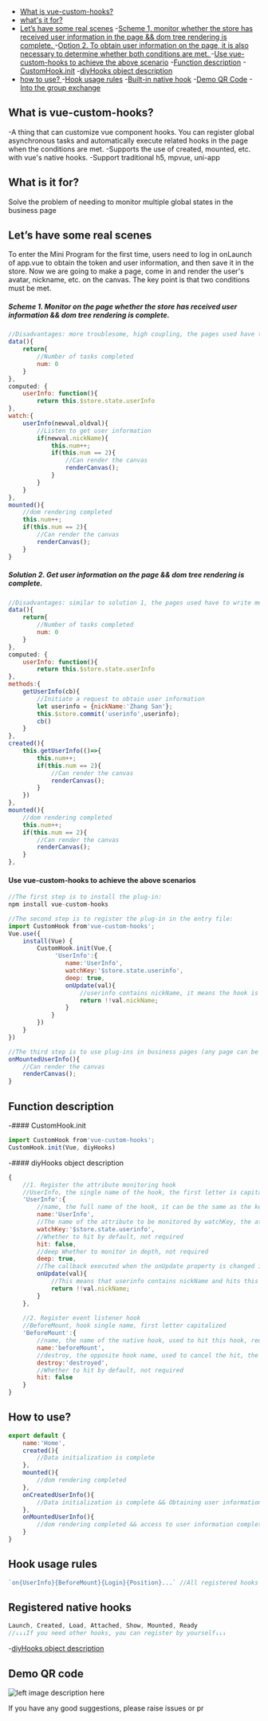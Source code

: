
- [What is vue-custom-hooks? ](#head1)
- [ what's it for? ](#head2)
- [Let’s have some real scenes](#head3)
    -[Scheme 1, monitor whether the store has received user information in the page && dom tree rendering is complete. ](#head4)
    -[Option 2. To obtain user information on the page, it is also necessary to determine whether both conditions are met. ](#head5)
-[Use vue-custom-hooks to achieve the above scenario](#head6)
-[Function description](#head7)
    -[CustomHook.init](#head8)
    -[diyHooks object description](#head9)
- [ how to use? ](#head10)
-[Hook usage rules](#head11)
-[Built-in native hook](#head12)
-[Demo QR Code](#head13)
-[Into the group exchange](#head14)

## <span id="head1"> What is vue-custom-hooks? </span>
-A thing that can customize vue component hooks. You can register global asynchronous tasks and automatically execute related hooks in the page when the conditions are met.
-Supports the use of created, mounted, etc. with vue's native hooks.
-Support traditional h5, mpvue, uni-app

## <span id="head2"> What is it for? </span>

Solve the problem of needing to monitor multiple global states in the business page

## <span id="head3"> Let’s have some real scenes</span>
To enter the Mini Program for the first time, users need to log in onLaunch of app.vue to obtain the token and user information, and then save it in the store. Now we are going to make a page, come in and render the user's avatar, nickname, etc. on the canvas. The key point is that two conditions must be met.

##### <span id="head4">Scheme 1. Monitor on the page whether the store has received user information && dom tree rendering is complete. </span>
```javascript
//Disadvantages: more troublesome, high coupling, the pages used have to monitor the changes of userinfo and the rendering of the dom tree, there are many repetitive codes, which is not conducive to maintenance
data(){
    return{
        //Number of tasks completed
        num: 0
    }
},
computed: {
    userInfo: function(){
        return this.$store.state.userInfo
},
watch:{
    userInfo(newval,oldval){
        //Listen to get user information
        if(newval.nickName){
            this.num++;
            if(this.num == 2){
                //Can render the canvas
                renderCanvas();
            }
        }
    }
},
mounted(){
    //dom rendering completed
    this.num++;
    if(this.num == 2){
        //Can render the canvas
        renderCanvas();
    }
}
```

##### <span id="head5"> Solution 2. Get user information on the page && dom tree rendering is complete. </span>
```javascript
//Disadvantages: similar to solution 1, the pages used have to write methods for obtaining user information and monitor the rendering of the dom tree
data(){
    return{
        //Number of tasks completed
        num: 0
    }
},
computed: {
    userInfo: function(){
        return this.$store.state.userInfo
},
methods:{
    getUserInfo(cb){
        //Initiate a request to obtain user information
        let userinfo = {nickName:'Zhang San'};
        this.$store.commit('userinfo',userinfo);
        cb()
    }
},
created(){
    this.getUserInfo(()=>{
        this.num++;
        if(this.num == 2){
            //Can render the canvas
            renderCanvas();
        }
    })
},
mounted(){
    //dom rendering completed
    this.num++;
    if(this.num == 2){
        //Can render the canvas
        renderCanvas();
    }
},
```

#### <span id="head6"> Use vue-custom-hooks to achieve the above scenarios</span>
```javascript
//The first step is to install the plug-in:
npm install vue-custom-hooks

//The second step is to register the plug-in in the entry file:
import CustomHook from'vue-custom-hooks';
Vue.use({
    install(Vue) {
        CustomHook.init(Vue,{
             'UserInfo':{
                name:'UserInfo',
                watchKey:'$store.state.userinfo',
                deep: true,
                onUpdate(val){
                    //userinfo contains nickName, it means the hook is hit
                    return !!val.nickName;
                }
            }
        })
    }
})

//The third step is to use plug-ins in business pages (any page can be used, with low coupling and less repetitive code):
onMountedUserInfo(){
    //Can render the canvas
    renderCanvas();
}

```

## <span id="head7"> Function description</span>
-#### <span id="head8"> CustomHook.init</span>
````javascript
import CustomHook from'vue-custom-hooks';
CustomHook.init(Vue, diyHooks)
````

-#### <span id="head9"> diyHooks object description</span>
````javascript
{
    //1. Register the attribute monitoring hook
    //UserInfo, the single name of the hook, the first letter is capitalized
    'UserInfo':{
        //name, the full name of the hook, it can be the same as the key above if the monitoring attribute is required, it is required
        name:'UserInfo',
        //The name of the attribute to be monitored by watchKey, the attribute monitoring hook mode is required
        watchKey:'$store.state.userinfo',
        //Whether to hit by default, not required
        hit: false,
        //deep Whether to monitor in depth, not required
        deep: true,
        //The callback executed when the onUpdate property is changed is used to determine whether to hit this hook. It is not required. The default value is equivalent to returning!! val
        onUpdate(val){
            //This means that userinfo contains nickName and hits this hook. Note that you cannot return asynchronously
            return !!val.nickName;
        }
    },
    
    //2. Register event listener hook
    //BeforeMount, hook single name, first letter capitalized
    'BeforeMount':{
        //name, the name of the native hook, used to hit this hook, required
        name:'beforeMount',
        //destroy, the opposite hook name, used to cancel the hit, the event listener hook is required
        destroy:'destroyed',
        //Whether to hit by default, not required
        hit: false
    }
}
````

## <span id="head10"> How to use? </span>
````javascript
export default {
    name:'Home',
    created(){
        //Data initialization is complete
    },
    mounted(){
        //dom rendering completed
    },
    onCreatedUserInfo(){
        //Data initialization is complete && Obtaining user information is complete
    },
    onMountedUserInfo(){
        //dom rendering completed && access to user information completed
    }
}
````

## <span id="head11"> Hook usage rules</span>
````javascript
`on{UserInfo}{BeforeMount}{Login}{Position}...` //All registered hooks can be matched at will, the arrangement order does not affect the execution of the hooks, they are all in && relationship
````

## <span id="head12"> Registered native hooks</span>
````javascript
Launch, Created, Load, Attached, Show, Mounted, Ready
//↓↓↓If you need other hooks, you can register by yourself↓↓↓
````
-[diyHooks object description](#head9)

## <span id="head13"> Demo QR code</span>
![left image description here](https://pubser-res.zhenai.com/other/temp/202103/20/16460141027094.png?imageMogr2/thumbnail/200x200)
    
If you have any good suggestions, please raise issues or pr